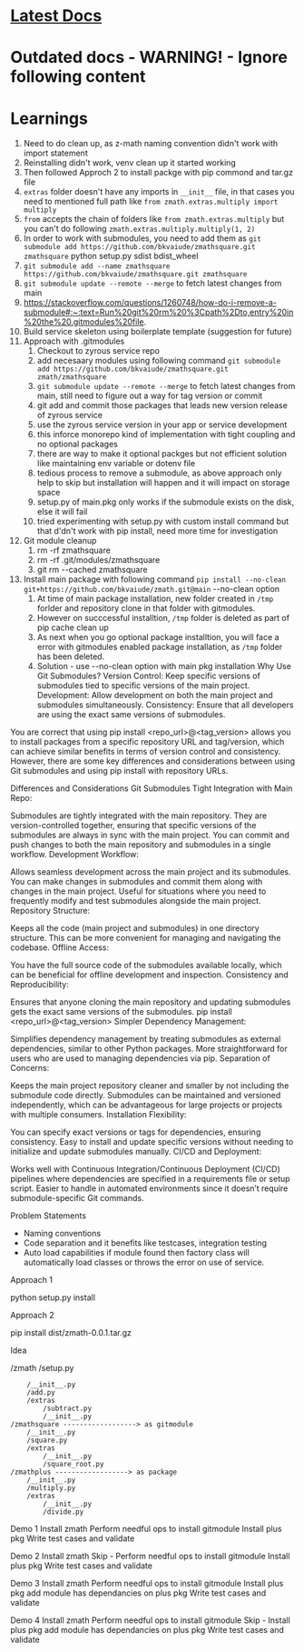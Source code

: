 # [Latest Docs](https://github.com/bkvaiude/zmath/blob/main/docs/zmath.md)

# Outdated docs - WARNING! - Ignore following content

# Learnings

1. Need to do clean up, as z-math naming convention didn't work with import statement
1. Reinstalling didn't work, venv clean up it started working
1. Then followed Approch 2 to install packge with pip commond and tar.gz file
1. `extras` folder doesn't have any imports in `__init__` file, in that cases you need to mentioned full path like `from zmath.extras.multiply import multiply`
1. `from` accepts the chain of folders like `from zmath.extras.multiply` but you can't do following `zmath.extras.multiply.multiply(1, 2)`
1. In order to work with submodules, you need to add them as `git submodule add https://github.com/bkvaiude/zmathsquare.git zmathsquare`
python setup.py sdist bdist_wheel
1. `git submodule add --name zmathsquare https://github.com/bkvaiude/zmathsquare.git zmathsquare`
1. `git submodule update --remote --merge` to fetch latest changes from main
1. https://stackoverflow.com/questions/1260748/how-do-i-remove-a-submodule#:~:text=Run%20git%20rm%20%3Cpath%2Dto,entry%20in%20the%20.gitmodules%20file.
1. Build service skeleton using boilerplate template (suggestion for future)
1. Approach with .gitmodules
    1. Checkout to zyrous service repo
    1. add necesaary modules using following command `git submodule add https://github.com/bkvaiude/zmathsquare.git zmath/zmathsquare`
    1. `git submodule update --remote --merge` to fetch latest changes from main, still need to figure out a way for tag version or commit
    1. git add and commit those packages that leads new version release of zyrous service
    1. use the zyrous service version in your app or service development
    1. this inforce monorepo kind of implementation with tight coupling and no optional packages
    1. there are way to make it optional packges but not efficient solution like maintaining env variable or dotenv file
    1. tedious process to remove a submodule, as above approach only help to skip but installation will happen and it will impact on storage space
    1. setup.py of main.pkg only works if the submodule exists on the disk, else it will fail
    1. tried experimenting with setup.py with custom install command but that d'dn't work with pip install, need more time for investigation
1. Git module cleanup
    1. rm -rf zmathsquare
    1. rm -rf .git/modules/zmathsquare
    1. git rm --cached zmathsquare
1. Install main package with following command `pip install --no-clean git+https://github.com/bkvaiude/zmath.git@main` --no-clean option
    1. At time of main package installation, new folder created in `/tmp` forlder and repository clone in that folder with gitmodules.
    1. However on succcessful installtion, `/tmp` folder is deleted as part of pip cache clean up
    1. As next when you go optional package installtion, you will face a error with gitmodules enabled package installation, as `/tmp` folder has been deleted.
    1. Solution - use --no-clean option with main pkg installation
Why Use Git Submodules?
Version Control: Keep specific versions of submodules tied to specific versions of the main project.
Development: Allow development on both the main project and submodules simultaneously.
Consistency: Ensure that all developers are using the exact same versions of submodules.

You are correct that using pip install <repo_url>@<tag_version> allows you to install packages from a specific repository URL and tag/version, which can achieve similar benefits in terms of version control and consistency. However, there are some key differences and considerations between using Git submodules and using pip install with repository URLs.

Differences and Considerations
Git Submodules
Tight Integration with Main Repo:

Submodules are tightly integrated with the main repository. They are version-controlled together, ensuring that specific versions of the submodules are always in sync with the main project.
You can commit and push changes to both the main repository and submodules in a single workflow.
Development Workflow:

Allows seamless development across the main project and its submodules. You can make changes in submodules and commit them along with changes in the main project.
Useful for situations where you need to frequently modify and test submodules alongside the main project.
Repository Structure:

Keeps all the code (main project and submodules) in one directory structure. This can be more convenient for managing and navigating the codebase.
Offline Access:

You have the full source code of the submodules available locally, which can be beneficial for offline development and inspection.
Consistency and Reproducibility:

Ensures that anyone cloning the main repository and updating submodules gets the exact same versions of the submodules.
pip install <repo_url>@<tag_version>
Simpler Dependency Management:

Simplifies dependency management by treating submodules as external dependencies, similar to other Python packages.
More straightforward for users who are used to managing dependencies via pip.
Separation of Concerns:

Keeps the main project repository cleaner and smaller by not including the submodule code directly.
Submodules can be maintained and versioned independently, which can be advantageous for large projects or projects with multiple consumers.
Installation Flexibility:

You can specify exact versions or tags for dependencies, ensuring consistency.
Easy to install and update specific versions without needing to initialize and update submodules manually.
CI/CD and Deployment:

Works well with Continuous Integration/Continuous Deployment (CI/CD) pipelines where dependencies are specified in a requirements file or setup script.
Easier to handle in automated environments since it doesn’t require submodule-specific Git commands.

Problem Statements

- Naming conventions
- Code separation and it benefits like testcases, integration testing
- Auto load capabilities if module found then factory class will automatically load classes or throws the error on use of service.

Approach 1

python setup.py install

Approach 2

pip install dist/zmath-0.0.1.tar.gz


Idea

/zmath
    /setup.py
  
        /__init__.py
        /add.py
        /extras
            /subtract.py
            /__init__.py
    /zmathsquare ------------------> as gitmodule
        /__init__.py
        /square.py
        /extras
            /__init__.py
            /square_root.py
    /zmathplus ------------------> as package
        /__init__.py
        /multiply.py 
        /extras
            /__init__.py
            /divide.py

Demo 1
Install zmath 
Perform needful ops to install gitmodule
Install plus pkg 
Write test cases and validate

Demo 2
Install zmath 
Skip - Perform needful ops to install gitmodule
Install plus pkg 
Write test cases and validate

Demo 3
Install zmath 
Perform needful ops to install gitmodule
Install plus pkg 
add module has dependancies on plus pkg
Write test cases and validate

Demo 4
Install zmath 
Perform needful ops to install gitmodule
Skip - Install plus pkg 
add module has dependancies on plus pkg
Write test cases and validate